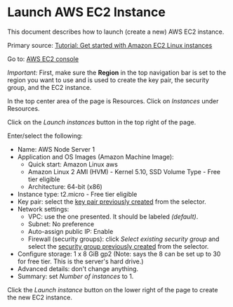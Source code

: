 # Launch AWS EC2 Instance

This document describes how to launch (create a new) AWS EC2 instance.

Primary source: [Tutorial: Get started with Amazon EC2 Linux instances](https://docs.aws.amazon.com/AWSEC2/latest/UserGuide/EC2_GetStarted.html#ec2-launch-instance_linux)

Go to: [AWS EC2 console](https://console.aws.amazon.com/ec2/)

*Important:* First, make sure the **Region** in the top navigation bar is set to the region you want to use and is used to create the key pair,
the security group, and the EC2 instance.

In the top center area of the page is Resources. Click on *Instances* under Resources.

Click on the *Launch instances* button in the top right of the page.

Enter/select the following:

* Name: AWS Node Server 1
* Application and OS Images (Amazon Machine Image): 
  * Quick start: Amazon Linux aws
  * Amazon Linux 2 AMI (HVM) - Kernel 5.10, SSD Volume Type - Free tier eligible
  * Architecture: 64-bit (x86)
* Instance type: t2.micro - Free tier eligible
* Key pair: select the [key pair previously created](aws_key_pair.md) from the selector.
* Network settings: 
  * VPC: use the one presented. It should be labeled *(default)*.
  * Subnet: No preference
  * Auto-assign public IP: Enable
  * Firewall (security groups): click *Select existing security group* and select the [security group previously created](aws_security_group.md) from the selector.
* Configure storage: 1 x 8 GiB gp2 (Note: says the 8 can be set up to 30 for free tier. This is the server's hard drive.)
* Advanced details: don't change anything.
* Summary: set *Number of instances* to 1.

Click the *Launch instance* button on the lower right of the page to create the new EC2 instance.
